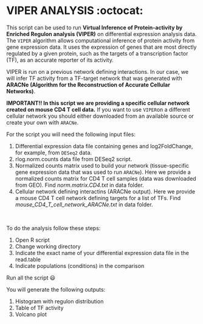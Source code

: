 # VIPER ANALYSIS :octocat:
This script can be used to run **Virtual Inference of Protein-activity by Enriched Regulon analysis (VIPER)** on differential expression analysis data. The `VIPER` algorithm allows computational inference of protein activity from gene expression data. It uses the expression of genes that are most directly regulated by a given protein, such as the targets of a transcription factor (TF), as an accurate reporter of its activity.

VIPER is run on a previous network defining interactions. In our case, we will infer TF activity from a TF-target network that was generated with **ARACNe (Algorithm for the Reconstruction of Accurate Cellular Networks)**. 

**IMPORTANT!! In this script we are providing a specific cellular network created on mouse CD4 T cell data.** If you want to use `VIPER`on a different cellular network you should either downloaded from an available source or create your own with `ARACNe`.
<br/>

For the script you will need the following input files:
  1. Differential expression data file containing genes and log2FoldChange, for example, from `DESeq2` data.
  2. rlog.norm.counts data file from DESeq2 script.
  3. Normalized counts matrix used to build your network (tissue-specific gene expression data that was used to run `ARACNe`). Here we provide a normalized counts matrix for CD4 T cell samples (data was downloaded from GEO). Find _norm.matrix.CD4.txt_ in data folder.
  4. Cellular network defining interactins (ARACNe output). Here we provide a mouse CD4 T cell network defining targets for a list of TFs. Find _mouse_CD4_T_cell_network_ARACNe.txt_ in data folder.
<br/>
   
To do the analysis follow these steps:
  1. Open R script
  2. Change working directory
  3. Indicate the exact name of your differential expression data file in the read.table
  4. Indicate populations (conditions) in the comparison
   
Run all the script :smiley:
<br/>

You will generate the following outputs:<br/>
1. Histogram with regulon distribution
2. Table of TF activity
3. Volcano plot
